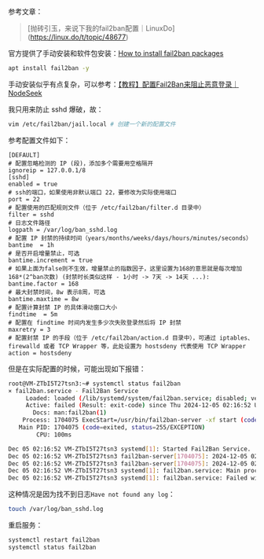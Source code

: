 参考文章：

> [抛砖引玉，来说下我的fail2ban配置｜LinuxDo] (https://linux.do/t/topic/48677)

官方提供了手动安装和软件包安装：[How to install fail2ban packages](https://github.com/fail2ban/fail2ban/wiki/How-to-install-fail2ban-packages)

```bash
apt install fail2ban -y
```

手动安装似乎有点复杂，可以参考：[【教程】配置Fail2Ban来阻止恶意登录｜NodeSeek](https://www.nodeseek.com/post-16144-1)

我只用来防止 sshd 爆破，故：

```bash
vim /etc/fail2ban/jail.local # 创建一个新的配置文件
```

参考配置文件如下：

```shell
[DEFAULT]
# 配置忽略检测的 IP (段)，添加多个需要用空格隔开
ignoreip = 127.0.0.1/8
[sshd]
enabled = true
# ssh的端口，如果使用非默认端口 22，要修改为实际使用端口
port = 22
# 配置使用的匹配规则文件（位于 /etc/fail2ban/filter.d 目录中）
filter = sshd
# 日志文件路径
logpath = /var/log/ban_sshd.log
# 配置 IP 封禁的持续时间（years/months/weeks/days/hours/minutes/seconds）
bantime  = 1h
# 是否开启增量禁止，可选
bantime.increment = true
# 如果上面为false则不生效，增量禁止的指数因子，这里设置为168的意思就是每次增加 168*(2^ban次数) (封禁时长类似这样 - 1小时 -> 7天 -> 14天 ...):
bantime.factor = 168
# 最大封禁时间，8w 表示8周，可选
bantime.maxtime = 8w
# 配置计算封禁 IP 的具体滑动窗口大小
findtime  = 5m
# 配置在 findtime 时间内发生多少次失败登录然后将 IP 封禁
maxretry = 3
# 配置封禁 IP 的手段（位于 /etc/fail2ban/action.d 目录中），可通过 iptables、firewalld 或者 TCP Wrapper 等，此处设置为 hostsdeny 代表使用 TCP Wrapper
action = hostsdeny
```

但是在实际配置的时候，可能出现如下报错：

```bash
root@VM-ZTbI5T27tsn3:~# systemctl status fail2ban
× fail2ban.service - Fail2Ban Service
     Loaded: loaded (/lib/systemd/system/fail2ban.service; disabled; vendor preset: enabled)
     Active: failed (Result: exit-code) since Thu 2024-12-05 02:16:52 UTC; 6s ago
       Docs: man:fail2ban(1)
    Process: 1704075 ExecStart=/usr/bin/fail2ban-server -xf start (code=exited, status=255/EXCEPTION)
   Main PID: 1704075 (code=exited, status=255/EXCEPTION)
        CPU: 100ms

Dec 05 02:16:52 VM-ZTbI5T27tsn3 systemd[1]: Started Fail2Ban Service.
Dec 05 02:16:52 VM-ZTbI5T27tsn3 fail2ban-server[1704075]: 2024-12-05 02:16:52,730 fail2ban                [1704075]: ERROR   Failed during configuration: Have not found any log fi>
Dec 05 02:16:52 VM-ZTbI5T27tsn3 fail2ban-server[1704075]: 2024-12-05 02:16:52,735 fail2ban                [1704075]: ERROR   Async configuration of server failed
Dec 05 02:16:52 VM-ZTbI5T27tsn3 systemd[1]: fail2ban.service: Main process exited, code=exited, status=255/EXCEPTION
Dec 05 02:16:52 VM-ZTbI5T27tsn3 systemd[1]: fail2ban.service: Failed with result 'exit-code'.
```

这种情况是因为找不到日志`Have not found any log`：

```bash
touch /var/log/ban_sshd.log
```


重启服务：

```bash
systemctl restart fail2ban
systemctl status fail2ban
```